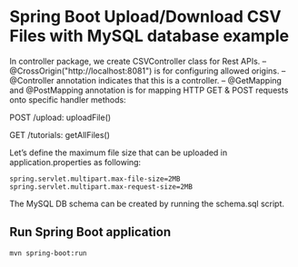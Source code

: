 # Spring Boot Upload/Download CSV Files with MySQL database example

In controller package, we create CSVController class for Rest APIs.
– @CrossOrigin("http://localhost:8081") is for configuring allowed origins.
– @Controller annotation indicates that this is a controller.
– @GetMapping and @PostMapping annotation is for mapping HTTP GET & POST requests onto specific handler methods:

POST /upload: uploadFile()

GET /tutorials: getAllFiles()

Let’s define the maximum file size that can be uploaded in application.properties as following:

```
spring.servlet.multipart.max-file-size=2MB
spring.servlet.multipart.max-request-size=2MB
```
The MySQL DB schema can be created by running the schema.sql script.







## Run Spring Boot application
```
mvn spring-boot:run
```
